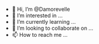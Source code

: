 - 👋 Hi, I’m @Damorevelle
- 👀 I’m interested in ...
- 🌱 I’m currently learning ...
- 💞️ I’m looking to collaborate on ...
- 📫 How to reach me ...

<!---
Damorevelle/Damorevelle is a ✨ special ✨ repository because its `README.md` (this file) appears on your GitHub profile.
You can click the Preview link to take a look at your changes.
--->

